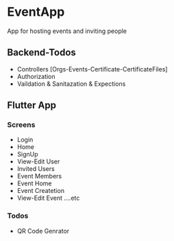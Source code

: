 # EventApp
<p> App for hosting events and inviting people </p>  

## Backend-Todos 
- Controllers [Orgs-Events-Certificate-CertificateFiles]
- Authorization 
- Vaildation & Sanitazation & Expections 


## Flutter App
### Screens
- Login
- Home
- SignUp
- View-Edit User
- Invited Users
- Event Members
- Event Home
- Event Createtion
- View-Edit Event
....etc
### Todos
- QR Code Genrator







